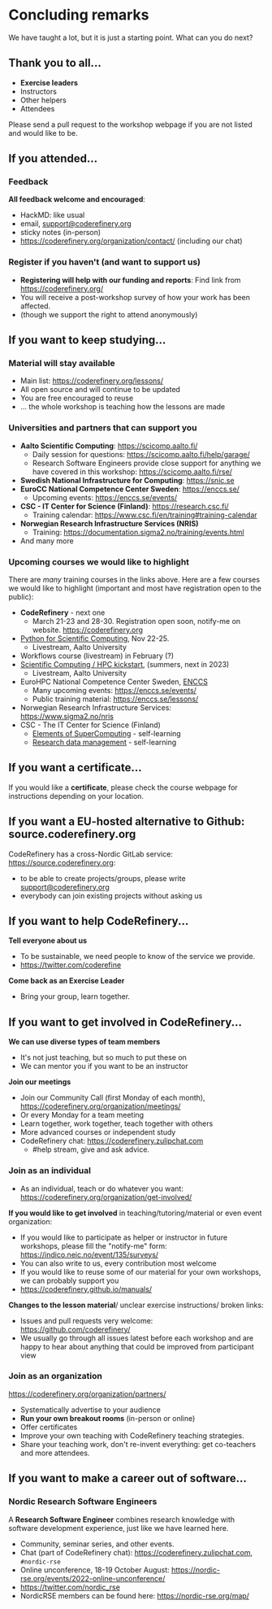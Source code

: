 # Concluding remarks

We have taught a lot, but it is just a starting point.  What can you
do next?


## Thank you to all...
- **Exercise leaders**
- Instructors
- Other helpers
- Attendees

Please send a pull request to the workshop webpage if you are not
listed and would like to be.


## If you attended...

### Feedback

**All feedback welcome and encouraged**:
- HackMD: like usual
- email, support@coderefinery.org
- sticky notes (in-person)
- https://coderefinery.org/organization/contact/ (including our chat)


### Register if you haven't (and want to support us)

- **Registering will help with our funding and reports**: Find link
  from https://coderefinery.org/
- You will receive a post-workshop survey of how your work has been
  affected.
- (though we support the right to attend anonymously)



## If you want to keep studying...

### Material will stay available

- Main list: https://coderefinery.org/lessons/
- All open source and will continue to be updated
- You are free encouraged to reuse
- ... the whole workshop is teaching how the lessons are made


### Universities and partners that can support you

* **Aalto Scientific Computing**: https://scicomp.aalto.fi/
  * Daily session for questions: https://scicomp.aalto.fi/help/garage/
  * Research Software Engineers provide close support for anything we
    have covered in this workshop: https://scicomp.aalto.fi/rse/
* **Swedish National Infrastructure for Computing**: https://snic.se
* **EuroCC National Competence Center Sweden**: https://enccs.se/
  * Upcoming events: https://enccs.se/events/
* **CSC - IT Center for Science (Finland)**: https://research.csc.fi/
  * Training calendar: https://www.csc.fi/en/training#training-calendar
* **Norwegian Research Infrastructure Services (NRIS)**
  * Training: https://documentation.sigma2.no/training/events.html
* And many more


### Upcoming courses we would like to highlight

There are *many* training courses in the links above.  Here are a few
courses we would like to highlight (important and most have
registration open to the public):

* **CodeRefinery** - next one
  * March 21-23 and 28-30.  Registration open soon, notify-me on
    website.  https://coderefinery.org
* [Python for Scientific
  Computing](https://scicomp.aalto.fi/training/scip/python-for-scicomp-2022/),
  Nov 22-25.
  * Livestream, Aalto University
* Workflows course (livestream) in February (?)
* [Scientific Computing / HPC
  kickstart](https://scicomp.aalto.fi/training/),
  (summers, next in 2023)
  * Livestream, Aalto University
* EuroHPC National Competence Center Sweden,
  [ENCCS](https://enccs.se/)
  * Many upcoming events: https://enccs.se/events/
  * Public training material: https://enccs.se/lessons/
* Norwegian Research Infrastructure Services: https://www.sigma2.no/nris
* CSC - The IT Center for Science (Finland)
  * [Elements of
    SuperComputing](https://edukamu.fi/elements-of-supercomputing) - self-learning
  * [Research data
    management](https://ssl.eventilla.com/event/v8B6B) - self-learning



## If you want a certificate...

If you would like a **certificate**, please check the course webpage
for instructions depending on your location.



## If you want a EU-hosted alternative to Github: source.coderefinery.org

CodeRefinery has a cross-Nordic GitLab service: https://source.coderefinery.org:

- to be able to create projects/groups, please write support@coderefinery.org
- everybody can join existing projects without asking us



## If you want to help CodeRefinery...

**Tell everyone about us**
- To be sustainable, we need people to know of the service we provide.
- https://twitter.com/coderefine

**Come back as an Exercise Leader**
- Bring your group, learn together.



## If you want to get involved in CodeRefinery...

**We can use diverse types of team members**
- It's not just teaching, but so much to put these on
- We can mentor you if you want to be an instructor

**Join our meetings**
* Join our Community Call (first Monday of each month),
  https://coderefinery.org/organization/meetings/
* Or every Monday for a team meeting
* Learn together, work together, teach together with others
* More advanced courses or independent study
* CodeRefinery chat: https://coderefinery.zulipchat.com
  * #help stream, give and ask advice.


### Join as an individual

- As an individual, teach or do whatever you want:
  https://coderefinery.org/organization/get-involved/

**If you would like to get involved** in teaching/tutoring/material or even event organization:
- If you would like to participate as helper or instructor in future
  workshops, please fill the "notify-me" form: https://indico.neic.no/event/135/surveys/
- You can also write to us, every contribution most welcome
- If you would like to reuse some of our material for your own workshops, we can probably support you
- https://coderefinery.github.io/manuals/

**Changes to the lesson material**/ unclear exercise instructions/ broken links:
- Issues and pull requests very welcome: https://github.com/coderefinery/
- We usually go through all issues latest before each workshop and are happy to
  hear about anything that could be improved from participant view


### Join as an organization
https://coderefinery.org/organization/partners/

- Systematically advertise to your audience
- **Run your own breakout rooms** (in-person or online)
- Offer certificates
- Improve your own teaching with CodeRefinery teaching strategies.
- Share your teaching work, don't re-invent everything: get
  co-teachers and more attendees.



## If you want to make a career out of software...

### Nordic Research Software Engineers

A **Research Software Engineer** combines research knowledge with
software development experience, just like we have learned here.

- Community, seminar series, and other events.
- Chat (part of CodeRefinery chat): https://coderefinery.zulipchat.com, `#nordic-rse`
- Online unconference, 18-19 October August: https://nordic-rse.org/events/2022-online-unconference/
- https://twitter.com/nordic_rse
- NordicRSE members can be found here: https://nordic-rse.org/map/
